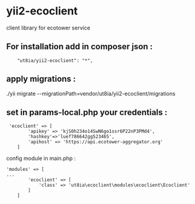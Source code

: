 # yii2-ecoclient
client library for ecotower service

For installation add in composer json :
-
```
    "ut8ia/yii2-ecoclient": "*",
```

apply migrations :
-
./yii migrate --migrationPath=vendor/ut8ia/yii2-ecoclient/migrations

set in params-local.php your credentials :
-

```
 'ecoclient' => [
        'apikey' => 'kjS0h234o14SwN6go1ssr6P22nP3PMd4',
        'hashkey'=>'luef786642gg523465',
        'apihost' => 'https://api.ecotower-aggregator.org'
    ]
```

config module in main.php :

```
'modules' => [
...
        'ecoclient' => [
            'class' => 'ut8ia\ecoclient\modules\ecoclient\Ecoclient'
        ]
    ]

```